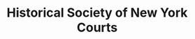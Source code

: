 ---
layout: repo
title: "Historical Society of New York Courts"
id: 23089
permalink: repos/23089/
---
